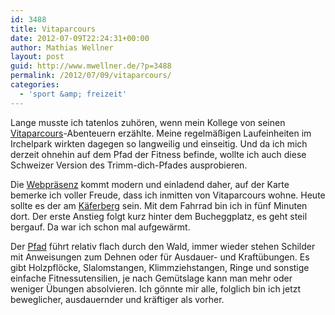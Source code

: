 ```yaml
---
id: 3488
title: Vitaparcours
date: 2012-07-09T22:24:31+00:00
author: Mathias Wellner
layout: post
guid: http://www.mwellner.de/?p=3488
permalink: /2012/07/09/vitaparcours/
categories:
  - 'sport &amp; freizeit'
---
```

Lange musste ich tatenlos zuhören, wenn mein Kollege von seinen [Vitaparcours](http://de.wikipedia.org/wiki/Vitaparcours)-Abenteuern erzählte. Meine regelmäßigen Laufeinheiten im Irchelpark wirkten dagegen so langweilig und einseitig. Und da ich mich derzeit ohnehin auf dem Pfad der Fitness befinde, wollte ich auch diese Schweizer Version des Trimm-dich-Pfades ausprobieren. 

Die [Webpräsenz](http://www.zurichvitaparcours.ch/) kommt modern und einladend daher, auf der Karte bemerke ich voller Freude, dass ich inmitten von Vitaparcours wohne. Heute sollte es der am [Käferberg](http://de.yelp.ch/biz/vitaparcours-k%C3%A4ferberg-k%C3%A4ferberg) sein. Mit dem Fahrrad bin ich in fünf Minuten dort. Der erste Anstieg folgt kurz hinter dem Bucheggplatz, es geht steil bergauf. Da war ich schon mal aufgewärmt. 

Der [Pfad](http://www.runtastic.com/de/benutzer/mathias-wellner/sportaktivitaeten/18331503) führt relativ flach durch den Wald, immer wieder stehen Schilder mit Anweisungen zum Dehnen oder für Ausdauer- und Kraftübungen. Es gibt Holzpflöcke, Slalomstangen, Klimmziehstangen, Ringe und sonstige einfache Fitnessutensilien, je nach Gemütslage kann man mehr oder weniger Übungen absolvieren. Ich gönnte mir alle, folglich bin ich jetzt beweglicher, ausdauernder und kräftiger als vorher.